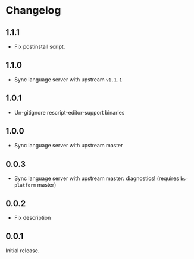# Changelog

## 1.1.1
- Fix postinstall script.

## 1.1.0
- Sync language server with upstream `v1.1.1`

## 1.0.1
- Un-gitignore rescript-editor-support binaries

## 1.0.0
- Sync language server with upstream master

## 0.0.3
- Sync language server with upstream master: diagnostics! (requires `bs-platform` master)

## 0.0.2
- Fix description

## 0.0.1
Initial release.
